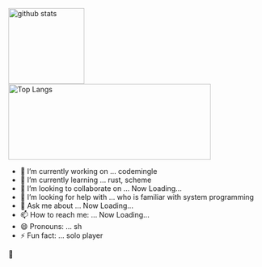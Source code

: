 <p align="left">
  <img alt="github stats" height="150px" src="https://github-readme-stats.vercel.app/api?username=sugiura-hiromichi&count_private=true&show_icons=ture" />
  <img alt="Top Langs" height="150px" width="400px" src="https://github-readme-stats.vercel.app/api/top-langs/?username=sugiura-hiromichi&layout=compact&show_icons=true&langs_count=12&count_private=true" />
</p>

- 🔭 I’m currently working on ... codemingle
- 🌱 I’m currently learning ... rust, scheme
- 👯 I’m looking to collaborate on ... Now Loading...
- 🤔 I’m looking for help with ... who is familiar with system programming
- 💬 Ask me about ... Now Loading...
- 📫 How to reach me: ... Now Loading...
- 😄 Pronouns: ... sh
- ⚡ Fun fact: ... solo player

:melting_face:
